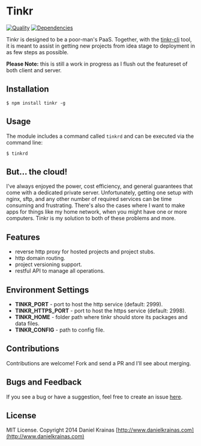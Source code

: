 # Tinkr

[![Quality](https://codeclimate.com/github/danielkrainas/tinkr/badges/gpa.svg)](https://codeclimate.com/github/danielkrainas/tinkr)
[![Dependencies](https://david-dm.org/danielkrainas/tinkr.svg)](https://david-dm.org/danielkrainas/tinkr)

Tinkr is designed to be a poor-man's PaaS. Together, with the [tinkr-cli](https://github.com/danielkrainas/tinkr-cli) tool, it is meant to assist in getting new projects from idea stage to deployment in as few steps as possible.

**Please Note:** this is still a work in progress as I flush out the featureset of both client and server. 

## Installation

`$ npm install tinkr -g`


## Usage

The module includes a command called `tinkrd` and can be executed via the command line:

`$ tinkrd`


## But... the cloud!

I've always enjoyed the power, cost efficiency, and general guarantees that come with a dedicated private server. Unfortunately, getting one setup with nginx, sftp, and any other number of required services can be time consuming and frustrating. There's also the cases where I want to make apps for things like my home network, when you might have one or more computers. Tinkr is my solution to both of these problems and more.  


## Features

- reverse http proxy for hosted projects and project stubs.
- http domain routing.
- project versioning support.
- restful API to manage all operations.


## Environment Settings

- **TINKR\_PORT** - port to host the http service (default: 2999).
- **TINKR\_HTTPS_PORT** - port to host the https service (default: 2998).
- **TINKR\_HOME** - folder path where tinkr should store its packages and data files.
- **TINKR\_CONFIG** - path to config file.
 

## Contributions

Contributions are welcome! Fork and send a PR and I'll see about merging. 

## Bugs and Feedback

If you see a bug or have a suggestion, feel free to create an issue [here](https://github.com/danielkrainas/tinkr/issues).

## License

MIT License. Copyright 2014 Daniel Krainas [http://www.danielkrainas.com](http://www.danielkrainas.com)
